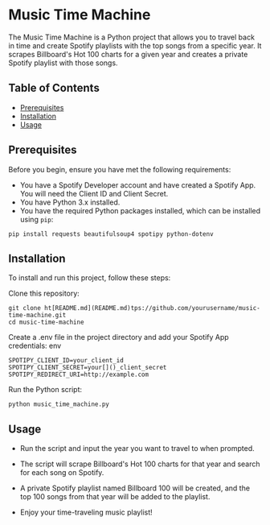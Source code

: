 
# Music Time Machine

The Music Time Machine is a Python project that allows you to travel back in time and create Spotify playlists with the top songs from a specific year. It scrapes Billboard's Hot 100 charts for a given year and creates a private Spotify playlist with those songs.

## Table of Contents

- [Prerequisites](#prerequisites)
- [Installation](#installation)
- [Usage](#usage)

## Prerequisites

Before you begin, ensure you have met the following requirements:

- You have a Spotify Developer account and have created a Spotify App. You will need the Client ID and Client Secret.
- You have Python 3.x installed.
- You have the required Python packages installed, which can be installed using `pip`:

```shell
pip install requests beautifulsoup4 spotipy python-dotenv

```

## Installation
To install and run this project, follow these steps:

Clone this repository:

```shell
git clone ht[README.md](README.md)tps://github.com/yourusername/music-time-machine.git
cd music-time-machine
```


Create a .env file in the project directory and add your Spotify App credentials:
env
```shell
SPOTIPY_CLIENT_ID=your_client_id
SPOTIPY_CLIENT_SECRET=your[]()_client_secret
SPOTIPY_REDIRECT_URI=http://example.com
```


Run the Python script:
```shell
python music_time_machine.py
```

## Usage
- Run the script and input the year you want to travel to when prompted.

- The script will scrape Billboard's Hot 100 charts for that year and search for each song on Spotify.

- A private Spotify playlist named <year> Billboard 100 will be created, and the top 100 songs from that year will be added to the playlist.

- Enjoy your time-traveling music playlist!

